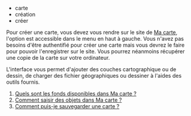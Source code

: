 - carte
- création
- créer

Pour créer une carte, vous devez vous rendre sur le site de [Ma carte](https://macarte.ign.fr/edition/carte), l'option est accessible dans le menu en haut à gauche.
Vous n'avez pas besoins d'être authentifié pour créer une carte mais vous devrez le faire pour pouvoir l'enregistrer sur le site. Vous pourrez néanmoins récupérer une copie de la carte sur votre ordinateur.

L'interface vous permet d'ajouter des couches cartographique ou de dessin, de charger des fichier géographiques ou dessiner à l'aides des outils fournis.

1. [Quels sont les fonds disponibles dans Ma carte ?](./Quels_sont_les_fonds_disponibles_dans_Ma_carte.md)
2. [Comment saisir des objets dans Ma carte ?](./Comment_saisir_des_objets_dans_Ma_carte.md)
3. [Comment puis-je sauvegarder une carte ?](./Comment_puis-je_sauvegarder_une_carte.md)